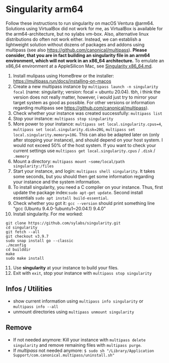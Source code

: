 # Singularity arm64
Follow these instructions to run singularity on macOS Ventura @arm64. Solutions using VirtualBox did not work for me, as VirtualBox is available for the arm64-architecture, but no sylabs vm-box. Also, alternative linux distributions do often not work either. Instead, we can establish a lightweight solution without dozens of packages and addons using multipass (see also https://github.com/canonical/multipass). **Please consider, that you are in fact building an singularity file in an arm64 environment, which will not work in an x86_64 architecture.** To emulate an x86_64 environment at a AppleSilicon Mac, see [Singularity x86_64.md](https://github.com/fohofmann/manuals/blob/9314de81478d2d0572462ffc2d77cdfc404d1036/Singularity%20x86_64.md).

1. Install mulipass using HomeBrew or the installer: https://multipass.run/docs/installing-on-macos
2. Create a new multipass instance by `multipass launch -n singularity focal` (name: singularity; version: focal = ubuntu 20.04). tbh, i think the version does not really matter, however, i would just try to mirror your target system as good as possible. For other versions or information regarding multipass see https://github.com/canonical/multipass).
3. Check whether your instance was created successfully: `multipass list`
4. Stop your instance: `multipass stop singularity`
5. More power to your instance: `multipass set local.singularity.cpus=4`, `multipass set local.singularity.disk=20G`, `multipass set local.singularity.memory=10G`. This can also be adapted later on (only after stopping your instance), and should depend on your host system. I would not exceed 50% of the host system. If you want to check your current settings use `multipass get local.singularity.cpus` / `.disk` / `.memory`
6. Mount a directory: `multipass mount ~some/local/path singularity:/files`
7. Start your instance, and login: `multipass shell singularity`. It takes some seconds, but you should then get some information regarding your instance and the system information.
8. To install singularity, you need a C compiler on your instance. Thus, first update the package index:`sudo apt-get update`. Second install essentials `sudo apt install build-essential`.
9. Check whether you got it: `gcc --version` should print something line "gcc (Ubuntu 9.4.0-1ubuntu1~20.04.1) 9.4.0"
10. Install singularity. For me worked:
```shell
git clone https://github.com/sylabs/singularity.git
cd singularity
git fetch --all
git checkout v3.9.7
sudo snap install go --classic
./mconfig
cd builddir
make
sudo make install
```
11. Use **singularity** at your instance to build your files.
12. Exit with `exit`, stop your instance with `multipass stop singularity`

## Infos / Utilities
- show current information using `multipass info singularity` or `multipass info --all`
- unmount directories using `multipass unmount singularity`

## Remove
- If not needed anymore: Kill your instance with `multipass delete singularity` and remove remaining files with `multipass purge`.
- If *multipass* not needed anymore: `$ sudo sh "/Library/Application Support/com.canonical.multipass/uninstall.sh"`
